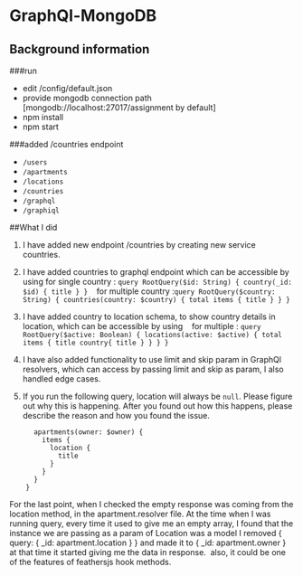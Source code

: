 # GraphQl-MongoDB

## Background information

###run

- edit /config/default.json
- provide mongodb connection path [mongodb://localhost:27017/assignment by default]
- npm install
- npm start

###added /countries endpoint

- `/users`
- `/apartments`
- `/locations`
- `/countries`
- `/graphql`
- `/graphiql`

##What I did

1. I have added new endpoint /countries by creating new service countries.

1. I have added countries to graphql endpoint which can be accessible by using
   for single country : `query RootQuery($id: String) { country(_id: $id) { title } }`   
   for multiple country :`query RootQuery($country: String) { countries(country: $country) { total items { title } } }`

1. I have added country to location schema, to show country details in location, which can be accessible by using   
   for multiple : `query RootQuery($active: Boolean) { locations(active: $active) { total items { title country{ title } } } }`

1. I have also added functionality to use limit and skip param in GraphQl resolvers, which can access by passing limit and skip as param, I also handled edge cases.

1. If you run the following query, location will always be `null`. Please figure out why this is happening.
   After you found out how this happens, please describe the reason and how you found the issue.

```query RootQuery($owner: String) {
      apartments(owner: $owner) {
        items {
          location {
            title
          }
        }
      }
    }
```

For the last point, when I checked the empty response was coming from the location method, in the apartment.resolver file. At the time when I was running query, every time it used to give me an empty array, I found that the instance we are passing as a param of Location was a model I removed { query: { \_id: apartment.location } } and made it to { \_id: apartment.owner } at that time it started giving me the data in response.  also, it could be one of the features of feathersjs hook methods.
